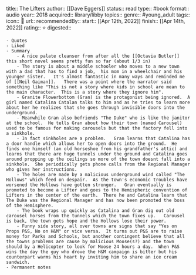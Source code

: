 title:: The Lifters
author:: [[Dave Eggers]]
status:: read
type:: #book
format:: audio
year:: 2018
acquired:: library/libby
topics::
genre:: #young_adult
tags::
icon:: 📖
url::
recommendedBy::
start:: [[Apr 12th, 2022]]
finish:: [[Apr 14th, 2022]]
rating:: ⭐️
digested::

	- Quotes
	- Liked
	- Summary
		- A nice palate cleanser from after all the [[Octavia Butler]] this short novel seems pretty fun so far (about 1/3 in)
		- The story is about a middle schooler who moves to a new town with a dad that has to find a job,  his mom in a wheelchair and his younger sister.   It's almost fantastic in many ways and reminded me of [[Neil Gaiman]].   There was a point where the narrator said something like "This is not a story where kids in school are mean to the main character.  This is a story where they ignore him".
		- Granite Flowerbottom (Gran) is the protagonist being ignored.  A girl named Catalina Catalan talks to him and as he tries to learn more about her he realizes that she goes through invisible doors into the underground.
		- Meanwhile Gran also befriends "The Duke" who is like the janitor at the school.  He tells Gran about how their town (named Carousel) used to be famous for making carousels but that the factory fell into a sinkhole.
		- In fact sinkholes are a problem.   Gran learns that Catalina has a door handle which allows her to open doors into the ground.  He finds one himself (an old horseshoe from his grandfather's attic) and learns that there are huge tunnels under the ground and Catalina goes around propping up the ceilings so more of the town doesnt fall into a sinkhole.  She periodically gets phone calls from the Regional Manager who gives her instructions.
		- The holes are made by a malicious underground wind called "The Hollows" which feed on despair.  As the town's economic troubles have worsened the Hollows have gotten stronger.   Gran eventually is promoted to become a Lifter and goes to the Hemispheric convention of Lifters in the center of the earth.  There he and Catalina learn that The Duke was the Regional Manager and has now been promoted the boss of the Hemisphere.
		- The book wraps up quickly as Catalina and Gran dig out old carousel horses from the tunnels which the town fixes up.   Carousel is back, the town gets hope and the Hollows lose their power.
		- Funny side story, all over towns are signs that say "Yes on Props P&S, No on H&M" or vice versa.  It turns out P&S are to raise money for Parks and Schools, but another contingent believe that all the towns problems are cause by malicious Moose(s?) and the town should by a Helicopter to look for Moose 24 hours a day.  When P&S wins the day the guy who drove the H&M campaign is bitter but his counterpart warms his heart by inviting him to share an ice cream sandwich.
	- Permanent notes